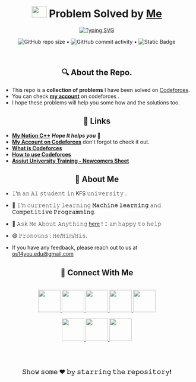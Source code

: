 <h1 align="center">
 <img src="https://cdn.jsdelivr.net/gh/devicons/devicon/icons/cplusplus/cplusplus-original.svg" width="40" height="30" /> Problem Solved by <a href="https://github.com/os14-you">Me</a>
 </h1>

<p align="center">
<a href="https://git.io/typing-svg"><img src="https://readme-typing-svg.herokuapp.com?font=Fira+Code&size=50&pause=1000&color=12F707&center=true&random=false&width=1000&height=80&lines=Welcome+To+My+Repo" alt="Typing SVG" /></a>
</p>
<p align="center">
<img alt="GitHub repo size" src="https://img.shields.io/github/repo-size/os14-you/Codeforces-Problems-Cpp?logo=sidequest&color=red"> • <img alt="GitHub commit activity" src="https://img.shields.io/github/commit-activity/m/os14-you/Codeforces-Problems-Cpp?logo=commitlint&labelColor=grean&color=green"> • <img alt="Static Badge" src="https://img.shields.io/badge/No._Problems_Solved-28-1">


</p>
<br/>

<h2 align="center">
 🔍 About the Repo.
 </h2>

 - This repo is a **collection of problems** I have been solved on [Codeforces](https://codeforces.com/).
 - You can check **[my account](https://codeforces.com/profile/Os14you)** on codeforces .
 - I hope these problems will help you some how and the solutions too.

<h2 align="center">
 🔗 Links
 </h2>

- **[My Notion C++](https://www.notion.so/ps-os14/C-1f4fb04ec4904aeab9d838269acebf31?pvs=4)** ***Hope It helps you*** 🤗
- **[My Account on Codeforces](https://codeforces.com/profile/Os14you)** don't forgot to check it out.
- **[What is Codeforces](https://en.wikipedia.org/wiki/Codeforces)**
- **[How to use Codeforces](https://youtu.be/I0VF93RzRCI?si=YH1_4qpbf46VGCj6)**
- **[Assiut University Training - Newcomers Sheet](https://codeforces.com/group/MWSDmqGsZm/contests)**

<h2 align ="center">
   🚀 About Me
</h2>

- 𝙸’𝚖 𝚊𝚗 𝙰𝙸 𝚜𝚝𝚞𝚍𝚎𝚗𝚝 𝚒𝚗 KFS 𝚞𝚗𝚒𝚟𝚎𝚛𝚜𝚒𝚝𝚢 .
- 🌱 𝙸’𝚖 𝚌𝚞𝚛𝚛𝚎𝚗𝚝𝚕𝚢 𝚕𝚎𝚊𝚛𝚗𝚒𝚗𝚐 **𝙼𝚊𝚌𝚑𝚒𝚗𝚎 𝚕𝚎𝚊𝚛𝚗𝚒𝚗𝚐** 𝚊𝚗𝚍 **𝙲𝚘𝚖𝚙𝚎𝚝𝚒𝚝𝚒𝚟𝚎 𝙿𝚛𝚘𝚐𝚛𝚊𝚖𝚖𝚒𝚗𝚐**.
- 💬 𝙰𝚜𝚔 𝙼𝚎 𝙰𝚋𝚘𝚞𝚝 𝙰𝚗𝚢𝚝𝚑𝚒𝚗𝚐 [here](https://t.me/os14you) ! 𝙸 𝚊𝚖 𝚑𝚊𝚙𝚙𝚢 𝚝𝚘 𝚑𝚎𝚕𝚙
- 😄 𝙿𝚛𝚘𝚗𝚘𝚞𝚗𝚜 : 𝙷𝚎/𝙷𝚒𝚖/𝙷𝚒𝚜.

- If you have any feedback, please reach out to us at os14you.edu@gmail.com

<h2 align ="center">
  📠 Connect With Me
</h2>

<p align="center">
  <br>
  <a href="https://www.linkedin.com/in/os14you/" target="_blank">
    <code><img height="60" width="60" src="https://img.icons8.com/?size=96&id=xuvGCOXi8Wyg&format=png"/></code>
  </a>
  <a href="https://www.facebook.com/os14u/" target="_blank">
    <code><img  height="60" width="60" src="https://img.icons8.com/?size=96&id=uLWV5A9vXIPu&format=png"/></code>
  </a>
  <a href="https://www.instagram.com/os14you/" target="_blank">
    <code><img height="60" width="60" src="https://img.icons8.com/?size=96&id=Xy10Jcu1L2Su&format=png"/></code>
  </a>
  <a href="https://twitter.com/os14you" target="_blank">
    <code><img height="60" width="60" src="https://img.icons8.com/?size=96&id=ZNMifeqJbPRv&format=png"/></code>
  </a>
 <a href="https://linktr.ee/os14you" target="_blank">
    <code><img height="60" width="60" src="https://img.icons8.com/?size=96&id=9DOe33RY87VM&format=png"/></code>
  </a>

<p align="center">
  <a href="https://www.hackerrank.com/profile/os14you_edu" target="_blank">
    <code><img height="60" width="60" src="https://img.icons8.com/?size=160&id=mT2bzIQRdfpR&format=png"/></code>
  </a>

  <a href="http://www.codeforces.com/profile/JayantGoel001" target="_blank">
    <code><img height="60" width="60" src="https://img.icons8.com/?size=160&id=YSy0lU4Y0X4z&format=png"/></code>
  </a>

 <a href="https://www.kaggle.com/os14you" target="_blank">
    <code><img height="60" width="60" src="https://img.icons8.com/?size=160&id=QrYhwpUzAcoy&format=png"/></code>
  </a>
</p>


<br/>
<br/>

<div align="center">

### 𝚂𝚑𝚘𝚠 𝚜𝚘𝚖𝚎 ❤️ 𝚋𝚢 𝚜𝚝𝚊𝚛𝚛𝚒𝚗𝚐 𝚝𝚑𝚎 𝚛𝚎𝚙𝚘𝚜𝚒𝚝𝚘𝚛𝚢!

